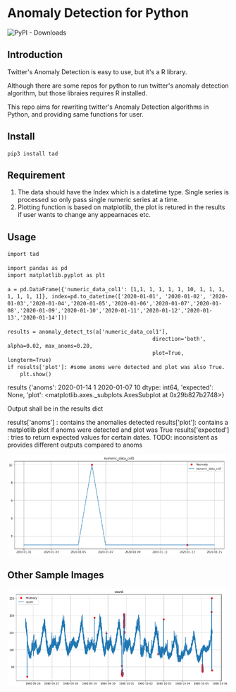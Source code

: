 # Anomaly Detection for Python

![PyPI - Downloads](https://img.shields.io/pypi/dm/tad?color=lightgreen&label=PyPI)

## Introduction

Twitter's Anomaly Detection is easy to use, but it's a R library. 

Although there are some repos for python to run twitter's anomaly detection algorithm, but those libraies requires R installed.

This repo aims for rewriting twitter's Anomaly Detection algorithms in Python, and providing same functions for user.


## Install

```
pip3 install tad
```

## Requirement

1. The data should have the Index which is a datetime type. Single series is processed so only pass single numeric series at a time.
2. Plotting function is based on matplotlib, the plot is retured in the results if user wants to change any appearnaces etc.

## Usage

```
import tad

import pandas as pd 
import matplotlib.pyplot as plt

a = pd.DataFrame({'numeric_data_col1': [1,1, 1, 1, 1, 1, 10, 1, 1, 1, 1, 1, 1, 1]}, index=pd.to_datetime(['2020-01-01', '2020-01-02', '2020-01-03','2020-01-04','2020-01-05','2020-01-06','2020-01-07','2020-01-08','2020-01-09','2020-01-10','2020-01-11','2020-01-12','2020-01-13','2020-01-14']))

results = anomaly_detect_ts(a['numeric_data_col1'],
                                              direction='both', alpha=0.02, max_anoms=0.20,
                                              plot=True, longterm=True)
if results['plot']: #some anoms were detected and plot was also True.
    plt.show()

```
results
{'anoms': 2020-01-14     1
 2020-01-07    10
 dtype: int64,
 'expected': None,
 'plot': <matplotlib.axes._subplots.AxesSubplot at 0x29b827b2748>}



Output shall be in the results dict

results['anoms'] : contains the anomalies detected
results['plot']: contains a matplotlib plot if anoms were detected and plot was True
results['expected'] : tries to return expected values for certain dates. TODO: inconsistent as provides different outputs compared to anoms

![Sample Script output](/resources/images/sample_execution.png)


## Other Sample Images

![Another sample of detecction using default parameters](/resources/images/sample_01.png)